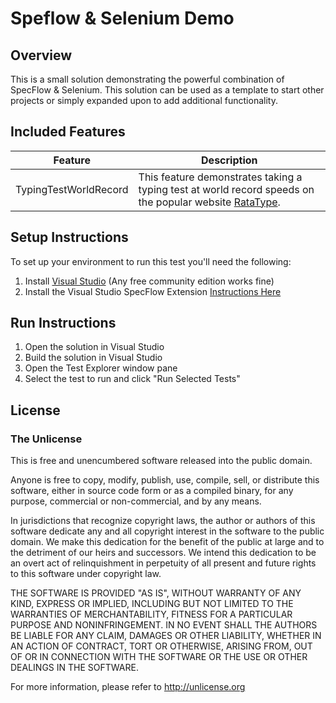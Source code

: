 # Speflow & Selenium Demo
## Overview
This is a small solution demonstrating the powerful combination of SpecFlow & Selenium. This solution can be used as a template to start other projects or simply expanded upon to add additional functionality.

## Included Features
Feature | Description
------- | -------------
TypingTestWorldRecord | This feature demonstrates taking a typing test at world record speeds on the popular website [RataType](https://www.ratatype.com/typing-test/).

## Setup Instructions
To set up your environment to run this test you'll need the following:
1. Install [Visual Studio](https://www.visualstudio.com/downloads/) (Any free community edition works fine)
1. Install the Visual Studio SpecFlow Extension [Instructions Here](https://msdn.microsoft.com/en-us/library/ff852054.aspx)

## Run Instructions
1. Open the solution in Visual Studio
1. Build the solution in Visual Studio
1. Open the Test Explorer window pane
1. Select the test to run and click "Run Selected Tests"

## License
### The Unlicense
This is free and unencumbered software released into the public domain.

Anyone is free to copy, modify, publish, use, compile, sell, or
distribute this software, either in source code form or as a compiled
binary, for any purpose, commercial or non-commercial, and by any
means.

In jurisdictions that recognize copyright laws, the author or authors
of this software dedicate any and all copyright interest in the
software to the public domain. We make this dedication for the benefit
of the public at large and to the detriment of our heirs and
successors. We intend this dedication to be an overt act of
relinquishment in perpetuity of all present and future rights to this
software under copyright law.

THE SOFTWARE IS PROVIDED "AS IS", WITHOUT WARRANTY OF ANY KIND,
EXPRESS OR IMPLIED, INCLUDING BUT NOT LIMITED TO THE WARRANTIES OF
MERCHANTABILITY, FITNESS FOR A PARTICULAR PURPOSE AND NONINFRINGEMENT.
IN NO EVENT SHALL THE AUTHORS BE LIABLE FOR ANY CLAIM, DAMAGES OR
OTHER LIABILITY, WHETHER IN AN ACTION OF CONTRACT, TORT OR OTHERWISE,
ARISING FROM, OUT OF OR IN CONNECTION WITH THE SOFTWARE OR THE USE OR
OTHER DEALINGS IN THE SOFTWARE.

For more information, please refer to <http://unlicense.org>
